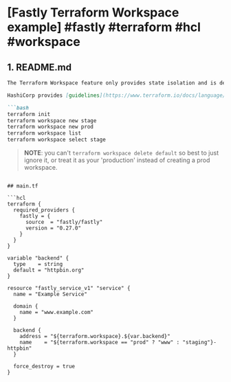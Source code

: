 # [Fastly Terraform Workspace example] #fastly #terraform #hcl #workspace

## 1. README.md

```markdown
The Terraform Workspace feature only provides state isolation and is designed for testing out changes (synonymous with `git branch`).

HashiCorp provides [guidelines](https://www.terraform.io/docs/language/state/workspaces.html#when-to-use-multiple-workspaces) on when to use the Terraform Workspace.

```bash
terraform init
terraform workspace new stage
terraform workspace new prod
terraform workspace list
terraform workspace select stage
```

> **NOTE**: you can't `terraform workspace delete default` so best to just ignore it, or treat it as your 'production' instead of creating a prod workspace.
```

## main.tf

```hcl
terraform {
  required_providers {
    fastly = {
      source  = "fastly/fastly"
      version = "0.27.0"
    }
  }
}

variable "backend" {
  type    = string
  default = "httpbin.org"
}

resource "fastly_service_v1" "service" {
  name = "Example Service"

  domain {
    name = "www.example.com"
  }

  backend {
    address = "${terraform.workspace}.${var.backend}"
    name    = "${terraform.workspace == "prod" ? "www" : "staging"}-httpbin"
  }

  force_destroy = true
}
```

